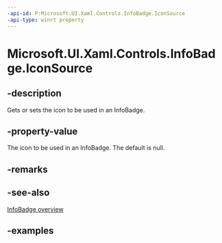 ```yaml
---
-api-id: P:Microsoft.UI.Xaml.Controls.InfoBadge.IconSource
-api-type: winrt property
---
```


# Microsoft.UI.Xaml.Controls.InfoBadge.IconSource

<!--
public Microsoft.UI.Xaml.Controls.IconSource IconSource { get; set; }
-->


## -description

Gets or sets the icon to be used in an InfoBadge.
## -property-value

The icon to be used in an InfoBadge. The default is null.

## -remarks

## -see-also

[InfoBadge overview](/windows/apps/design/controls/info-badge)

## -examples


